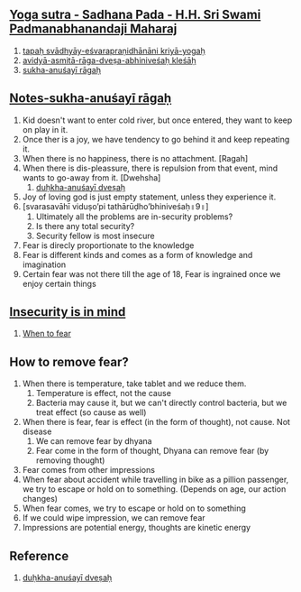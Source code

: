 ## [Yoga sutra - Sadhana Pada - H.H. Sri Swami Padmanabhanandaji Maharaj](https://www.youtube.com/watch?v=0XhhRave5CY)
1. [tapaḥ svādhyāy-eśvarapraṇidhānāni kriyā-yogaḥ](https://www.swamij.com/yoga-sutras-20109.htm)
2. [avidyā-asmitā-rāga-dveṣa-abhiniveśaḥ kleśāḥ](https://www.yogapradipika.com/yoga-sutra-2-3)
3. [sukha-anuśayī rāgaḥ](https://www.yogapradipika.com/yoga-sutra-sutra-2-7)


## [Notes-sukha-anuśayī rāgaḥ](https://www.yogapradipika.com/yoga-sutra-sutra-2-7)
1. Kid doesn't want to enter cold river, but once entered, they want to keep on play in it.
2. Once ther is a joy, we have tendency to go behind it and keep repeating it.
3. When there is no happiness, there is no attachment. [Ragah]
4. When there is dis-pleassure, there is repulsion from that event, mind wants to go-away from it. [Dwehsha]
   1. [duḥkha-anuśayī dveṣaḥ](https://yogasutrastudy.info/yoga-sutra-translations/ysp-sutras2-01-2-20/)
5. Joy of loving god is just empty statement, unless they experience it.
6. [svarasavāhī viduṣo’pi tathārūḍho’bhiniveśaḥ॥9॥]
   1. Ultimately all the problems are in-security problems?
   2. Is there any total security?
   3. Security fellow is most insecure
1. Fear is direcly proportionate to the knowledge
1. Fear is different kinds and comes as a form of knowledge and imagination
2. Certain fear was not there till the age of 18, Fear is ingrained once we enjoy certain things 

## [Insecurity is in mind](https://dailypractice.info/thirukkural/index.html?428)
1. [When to fear](https://dailypractice.info/thirukkural/index.html?202)

## How to remove fear?
1. When there is temperature, take tablet and we reduce them.
   1. Temperature is effect, not the  cause
   2. Bacteria may cause it, but we can't directly control bacteria, but we treat effect (so cause as well)
1. When there is fear, fear is effect (in the form of thought), not cause. Not disease
   1. We can remove fear by dhyana
   2. Fear come in the form of thought, Dhyana can remove fear (by removing thought)
1. Fear comes from other impressions
1. When fear about accident while travelling in bike as a pillion passenger, we try to escape or hold on to something. (Depends on age, our action changes)
1. When fear comes, we try to escape or hold on to something
1. If we could wipe impression, we can remove fear
1. Impressions are potential energy, thoughts are kinetic energy


## Reference
1. [duḥkha-anuśayī dveṣaḥ](https://yogasutrastudy.info/yoga-sutra-translations/ysp-sutras2-01-2-20/)
